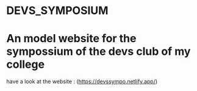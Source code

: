 # DEVS_SYMPOSIUM

# An model website for the sympossium of the devs club of my college 
have a look at the website : (https://devssympo.netlify.app/)
